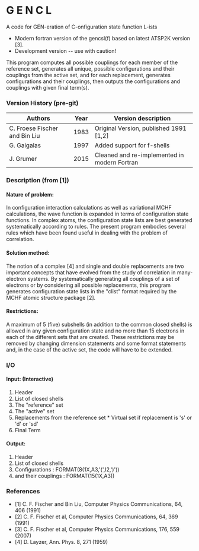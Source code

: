
# G E N C L

A code for GEN-eration of C-onfiguration state function L-ists

* Modern fortran version of the gencsl(f) based on latest ATSP2K version [3].
* Development version -- use with caution!

This program computes all possible couplings for each member of
the reference set, generates all unique, possible configurations
and their couplings  from the active set, and for each replacement,
generates configurations and their couplings, then outputs the
configurations and couplings with given final term(s).


### Version History (pre-git)

Authors                        | Year | Version description
------------------------------ | ---- | ----------------------------------------
C. Froese Fischer and Bin Liu  | 1983 | Original Version, published 1991 [1,2]
G. Gaigalas                    | 1997 | Added support for f-shells
J. Grumer                      | 2015 | Cleaned and re-implemented in modern Fortran

### Description (from [1])

#### Nature of problem:
In configuration interaction calculations as well as variational MCHF 
calculations, the wave function is expanded in terms of configuration state 
functions. In complex atoms, the configuration state lists are best generated 
systematically according to rules. The present program embodies several rules 
which have been found useful in dealing with the problem of correlation.

#### Solution method:
The notion of a complex [4] and single and double replacements are two 
important concepts that have evolved from the study of correlation in 
many-electron systems. By systematically generating all couplings of a set of 
electrons or by considering all possible replacements, this program generates 
configuration state lists in the "clist" format required by the MCHF atomic 
structure package [2].

#### Restrictions:
A maximum of 5 (five) subshells (in addition to the common closed shells) is 
allowed in any given configuration state and no more than 15 electrons in each 
of the different sets that are created. These restrictions may be removed by 
changing dimension statements and some format statements and, in the case of 
the active set, the code will have to be extended.

### I/O 

#### Input: (Interactive)
  1. Header
  2. List of closed shells
  3. The "reference" set
  4. The "active" set
  5. Replacements from the reference set
    * Virtual set if replacement is 's' or 'd' or 'sd'
  6. Final Term

#### Output:
  1.   Header
  2.   List of closed shells
  3.   Configurations      : FORMAT(8(1X,A3,'(',I2,')'))
  4.   and their couplings : FORMAT(15(1X,A3)) 

### References
* [1] C. F. Fischer and Bin Liu, Computer Physics Communications, 64,  406 (1991)
* [2] C. F. Fischer et al, Computer Physics Communications, 64,  369 (1991)
* [3] C. F. Fischer et al, Computer Physics Communications, 176, 559 (2007)
* [4] D. Layzer, Ann. Phys. 8, 271 (1959)

